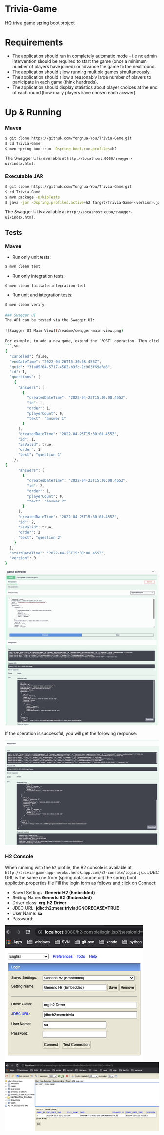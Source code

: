 # Trivia-Game
HQ trivia game spring boot project
# Requirements
- The application should run in completely automatic mode - i.e no admin intervention should be required to start the game (once a minimum number of players have joined) or advance the game to the next round.
- The application should allow running multiple games simultaneously.
- The application should allow a reasonably large number of players to participate in each game (think hundreds).
- The application should display statistics about player choices at the end of each round (how many players have chosen each answer).
# Up & Running
### Maven
```bash
$ git clone https://github.com/Yonghua-You/Trivia-Game.git
$ cd Trivia-Game
$ mvn spring-boot:run -Dspring-boot.run.profiles=h2
```
The Swagger UI is available at `http://localhost:8080/swagger-ui/index.html`.

### Executable JAR
```bash
$ git clone https://github.com/Yonghua-You/Trivia-Game.git
$ cd Trivia-Game
$ mvn package -DskipTests
$ java -jar -Dspring.profiles.active=h2 target/Trivia-Game-<version>.jar
```
The Swagger UI is available at `http://localhost:8080/swagger-ui/index.html`.

## Tests
### Maven
* Run only unit tests:
```bash
$ mvn clean test
```
* Run only integration tests:
```bash
$ mvn clean failsafe:integration-test
```
* Run unit and integration tests:
```bash
$ mvn clean verify

### Swagger UI
The API can be tested via the Swagger UI:

![Swagger UI Main View](/readme/swagger-main-view.png)

For example, to add a new game, expand the `POST` operation. Then click on the `Try it out`, add the payload below to the `Request Body` text area, and click on the `Execute`:
```json
{
  "canceled": false,
  "endDateTime": "2022-04-26T15:30:08.455Z",
  "guid": "3fa85f64-5717-4562-b3fc-2c963f69afa6",
  "id": 1,
  "questions": [
    {
      "answers": [
        {
          "createdDateTime": "2022-04-23T15:30:08.455Z",
          "id": 1,
          "order": 1,
          "playerCount": 0,
          "text": "answer 1"
        }
      ],
      "createdDateTime": "2022-04-23T15:30:08.455Z",
      "id": 1,
      "isValid": true,
      "order": 1,
      "text": "question 1"
    },
{
      "answers": [
        {
          "createdDateTime": "2022-04-23T15:30:08.455Z",
          "id": 2,
          "order": 1,
          "playerCount": 0,
          "text": "answer 2"
        }
      ],
      "createdDateTime": "2022-04-23T15:30:08.455Z",
      "id": 2,
      "isValid": true,
      "order": 2,
      "text": "question 2"
    }
  ],
  "startDateTime": "2022-04-25T15:30:08.455Z",
  "version": 0
}
```
![Swagger post create game](/readme/swagger_post_create_game.png)

If the operation is successful, you will get the following response:

![Swagger post create game](/readme/swagger_post_create_game_response.png)

### H2 Console
When running with the `h2` profile, the H2 console is available at `http://trivia-game-app-heroku.herokuapp.com/h2-console/login.jsp`.
JDBC URL is the same one from (spring.datasource.url) the spring boot appliction.properties file
Fill the login form as follows and click on Connect:
* Saved Settings: **Generic H2 (Embedded)**
* Setting Name: **Generic H2 (Embedded)**
* Driver class: **org.h2.Driver**
* JDBC URL: **jdbc:h2:mem:trivia;IGNORECASE=TRUE**
* User Name: **sa**
* Password:

![H2 Console Login](/readme/h2_login.png)
![H2 Console Main View](/readme/h2_query.png)
